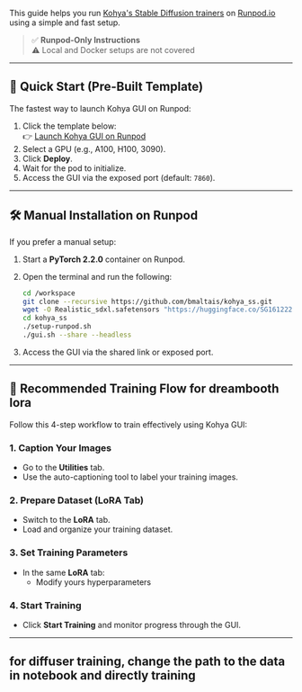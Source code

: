 
This guide helps you run [Kohya's Stable Diffusion trainers](https://github.com/kohya-ss/sd-scripts) on [Runpod.io](https://www.runpod.io) using a simple and fast setup.

> ✅ **Runpod-Only Instructions**  
> ⚠️ Local and Docker setups are not covered

---

## 🚀 Quick Start (Pre-Built Template)

The fastest way to launch Kohya GUI on Runpod:

1. Click the template below:  
   👉 [Launch Kohya GUI on Runpod](https://runpod.io/gsc?template=ya6013lj5a&ref=w18gds2n)
2. Select a GPU (e.g., A100, H100, 3090).
3. Click **Deploy**.
4. Wait for the pod to initialize.
5. Access the GUI via the exposed port (default: `7860`).

---

## 🛠 Manual Installation on Runpod

If you prefer a manual setup:

1. Start a **PyTorch 2.2.0** container on Runpod.
2. Open the terminal and run the following:

   ```bash
   cd /workspace
   git clone --recursive https://github.com/bmaltais/kohya_ss.git
   wget -O Realistic_sdxl.safetensors "https://huggingface.co/SG161222/RealVisXL_V5.0/resolve/main/RealVisXL_V5.0_fp16.safetensors?download=true"
   cd kohya_ss
   ./setup-runpod.sh
   ./gui.sh --share --headless
   ```

3. Access the GUI via the shared link or exposed port.

---

## 📌 Recommended Training Flow for dreambooth lora

Follow this 4-step workflow to train effectively using Kohya GUI:

### 1. Caption Your Images
- Go to the **Utilities** tab.
- Use the auto-captioning tool to label your training images.

### 2. Prepare Dataset (LoRA Tab)
- Switch to the **LoRA** tab.
- Load and organize your training dataset.

### 3. Set Training Parameters
- In the same **LoRA** tab:
  - Modify yours hyperparameters

### 4. Start Training
- Click **Start Training** and monitor progress through the GUI.

---
## for diffuser training, change the path to the data in notebook and directly training 

